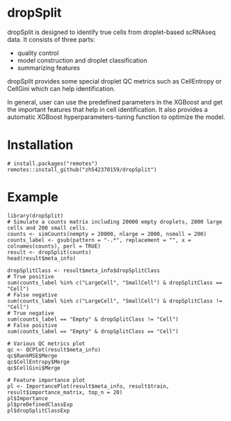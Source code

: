 # dropSplit
dropSplit is designed to identify true cells from droplet-based scRNAseq data. 
It consists of three parts: 
* quality control
* model construction and droplet classification
* summarizing features

dropSplit provides some special droplet QC metrics such as CellEntropy or CellGini which can help identification. 

In general, user can use the predefined parameters in the XGBoost and get the important features that help in cell identification. It also provides a automatic XGBoost hyperparameters-tuning function to optimize the model.

# Installation
```
# install.packages("remotes")
remotes::install_github("zh542370159/dropSplit")
```

# Example
```
library(dropSplit)
# Simulate a counts matrix including 20000 empty droplets, 2000 large cells and 200 small cells.
counts <- simCounts(nempty = 20000, nlarge = 2000, nsmall = 200)
counts_label <- gsub(pattern = "-.*", replacement = "", x = colnames(counts), perl = TRUE)
result <- dropSplit(counts)
head(result$meta_info)

dropSplitClass <- result$meta_info$dropSplitClass
# True positive
sum(counts_label %in% c("LargeCell", "SmallCell") & dropSplitClass == "Cell")
# False negative
sum(counts_label %in% c("LargeCell", "SmallCell") & dropSplitClass != "Cell")
# True negative
sum(counts_label == "Empty" & dropSplitClass != "Cell")
# False positive
sum(counts_label == "Empty" & dropSplitClass == "Cell")

# Various QC metrics plot
qc <- QCPlot(result$meta_info)
qc$RankMSE$Merge
qc$CellEntropy$Merge
qc$CellGini$Merge

# Feature importance plot
pl <- ImportancePlot(result$meta_info, result$train, result$importance_matrix, top_n = 20)
pl$Importance
pl$preDefinedClassExp
pl$dropSplitClassExp

```
